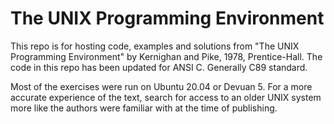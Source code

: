 # The UNIX Programming Environment

This repo is for hosting code, examples and solutions from "The UNIX Programming Environment" by Kernighan and Pike, 1978, Prentice-Hall.
The code in this repo has been updated for ANSI C. Generally C89 standard.


Most of the exercises were run on Ubuntu 20.04 or Devuan 5. For a more accurate experience of the text, search for access to an older UNIX system more like the authors were familiar with at the time of publishing.
